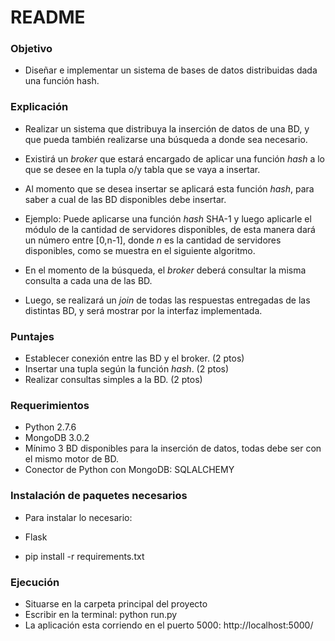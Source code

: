 # README #

### Objetivo ###

* Diseñar e implementar un sistema de bases de datos distribuidas dada una función hash.

### Explicación ###

* Realizar un sistema que distribuya la inserción de datos de una BD, y que pueda también realizarse una búsqueda a donde sea necesario.

* Existirá un *broker* que estará encargado de aplicar una función *hash* a lo que se desee en la tupla o/y tabla que se vaya a insertar.

* Al momento que se desea insertar se aplicará esta función *hash*, para saber a cual de las BD disponibles debe insertar.

* Ejemplo: Puede aplicarse una función *hash* SHA-1 y luego aplicarle el módulo de la cantidad de servidores disponibles, de esta manera dará un número entre [0,n-1], donde *n* es la cantidad de servidores disponibles, como se muestra en el siguiente algoritmo.

* En el momento de la búsqueda, el *broker* deberá consultar la misma consulta a cada una de las BD.

* Luego, se realizará un *join* de todas las respuestas entregadas de las distintas BD, y será mostrar por la interfaz implementada.

### Puntajes ###

* Establecer conexión entre las BD y el broker. (2 ptos)
* Insertar una tupla según la función *hash*. (2 ptos)
* Realizar consultas simples a la BD. (2 ptos)

### Requerimientos ###

* Python 2.7.6
* MongoDB 3.0.2
* Mínimo 3 BD disponibles para la inserción de datos, todas debe ser con el mismo motor de BD.
* Conector de Python con MongoDB: SQLALCHEMY

### Instalación de paquetes necesarios ###

* Para instalar lo necesario:

* Flask
* pip install -r requirements.txt

### Ejecución ###

* Situarse en la carpeta principal del proyecto
* Escribir en la terminal: python run.py
* La aplicación esta corriendo en el puerto 5000: http://localhost:5000/
